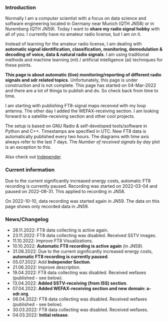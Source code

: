### Introduction

Normally I am a computer scientist with a focus on data science and software engineering located in Germany near Munich (QTH JN58) or in Nuremberg (QTH JN59). Today I want to **share my radio signal hobby** with all of you. I currently have no amateur radio license, but I am on it.

Instead of learning for the amateur radio license, I am dealing with **automatic signal identification, classification, monitoring, demodulation & decoding of voice, data & natural radio signals**. I am using traditional methods and machine learning (ml) / artificial intelligence (ai) techniques for these points.

**This page is about automatic (live) monitoring/reporting of different radio signals and sdr related topics**. Unfortunately, this page is under construction and is not complete. This page has started on 04-Mar-2022 and there are a lot of things to publish and do. So check back from time to time.

I am starting with publishing FT8-signal maps received with my loop antenna. The other day I added the WEFAX-receiving section. I am looking forward to a satellite-receiving section and other cool projects.

The setup is based on GNU Radio & self-developed tools/software in Python and C++. Timestamps are specified in UTC. New FT8 data is automatically published every two hours. The diagrams with time axis always refer to the last 7 days. The *Number of received signals by day* plot is an exception to this.

Also check out [Independer](https://a-sdr.org/independer).

### Current information

Due to the current significantly increased energy costs, automatic FT8 recording is currently paused. Recording was started on 2022-03-04 and paused on 2022-08-31. This applied to recording in JN58.

On 2022-10-10, data recording was started again in JN59. The data on this page shows only recorded data in JN59.

### News/Changelog

- 28.11.2022: FT8 data collecting is active again.
- 23.11.2022: FT8 data collecting was disabled. Received SSTV images.
- 11.10.2022: Improve FT8 Visualizations.
- 10.10.2022: **Automatic FT8 recording is active again** (in JN59).
- 31.08.2022: Due to the current significantly increased energy costs, **automatic FT8 recording is currently paused**.
- 05.07.2022: Add **Independer Section**.
- 21.06.2022: Improve description.
- 19.04.2022: FT8 data collecting was disabled. Received wefaxes (published - see below).
- 13.04.2022: **Added  SSTV-receiving (from ISS) section**.
- 07.04.2022: **Added  WEFAX-receiving section and new domain: a-sdr.org**.
- 06.04.2022: FT8 data collecting was disabled. Received wefaxes (published - see below).
- 30.03.2022: FT8 data collecting was disabled. Received wefaxes.
- 04.03.2022: **Initial release**.
